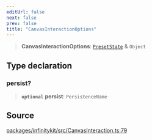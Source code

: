 ```yaml
---
editUrl: false
next: false
prev: false
title: "CanvasInteractionOptions"
---
```


> **CanvasInteractionOptions**: [`PresetState`](PresetState.md) & `Object`

## Type declaration

### persist?

> **`optional`** **persist**: `PersistenceName`

## Source

[packages/infinitykit/src/CanvasInteraction.ts:79](https://github.com/nodenogg-in/alpha-p2p/blob/265a0e2/packages/infinitykit/src/CanvasInteraction.ts#L79)
